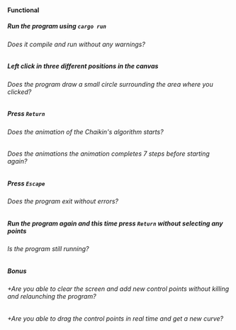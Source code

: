 #### Functional

##### Run the program using `cargo run`

###### Does it compile and run without any warnings?

##### Left click in three different positions in the canvas

###### Does the program draw a small circle surrounding the area where you clicked?

##### Press `Return`

###### Does the animation of the Chaikin's algorithm starts?

###### Does the animations the animation completes 7 steps before starting again?

##### Press `Escape`

###### Does the program exit without errors?

##### Run the program again and this time press `Return` without selecting any points

###### Is the program still running?

##### Bonus

###### +Are you able to clear the screen and add new control points without killing and relaunching the program?

###### +Are you able to drag the control points in real time and get a new curve?

